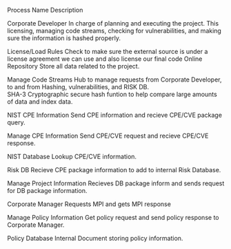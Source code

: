 Process Name	                      Description

Corporate Developer	                In charge of planning and executing the project. This licensing, managing code streams, checking                                      for vulnerabilities, and making sure the information is hashed properly. 

License/Load Rules	                Check to make sure the external source is under a license agreement we can use and also license  our                                 final code
Online Repository	                  Store all data related to the project.

Manage Code Streams                 Hub to manage requests from Corporate Developer, to and from Hashing, vulnerabilities, and RISK                                       DB.  	  
SHA-3                       	      Cryptographic secure hash funtion to help compare large amounts of data and index data. 

NIST CPE Information	              Send CPE information and recieve CPE/CVE package query.

Manage CPE Information 	            Send CPE/CVE request and recieve CPE/CVE response.

NIST Database	                      Lookup CPE/CVE information.

Risk DB	                            Recieve CPE package information to add to internal Risk Database.

Manage Project Information	        Recieves DB package inform and sends request for DB package information.

Corporate Manager	                  Requests MPI and gets MPI response

Manage Policy Information	          Get policy request and send policy response to Corporate Manager. 

Policy Database	                    Internal Document storing policy information. 
